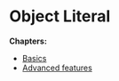 # Object Literal

**Chapters:**

* [Basics](doc/object-literal-basics.md)
* [Advanced features](doc/object-literal-advanced.md)

